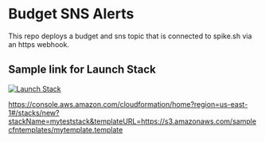 # Budget SNS Alerts

This repo deploys a budget and sns topic that is connected to spike.sh via an https webhook.

## Sample link for Launch Stack

[![Launch Stack](https://s3.amazonaws.com/cloudformation-examples/cloudformation-launch-stack.png)](https://console.aws.amazon.com/cloudformation/home#/stacks/new?stackName=spike-sns-alert&templateURL=https://s3.amazonaws.com/samplecfntemplates/mytemplate.template)

https://console.aws.amazon.com/cloudformation/home?region=us-east-1#/stacks/new?stackName=myteststack&templateURL=https://s3.amazonaws.com/samplecfntemplates/mytemplate.template
